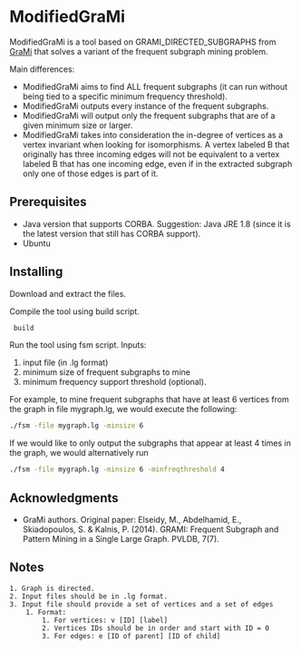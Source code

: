 # ModifiedGraMi

ModifiedGraMi is a tool based on GRAMI_DIRECTED_SUBGRAPHS from  [GraMi](https://github.com/ehab-abdelhamid/GraMi/) that solves a variant of the frequent subgraph mining problem.

Main differences:
- ModifiedGraMi aims to find ALL frequent subgraphs (it can run without being tied to a specific minimum frequency threshold).
- ModifiedGraMi outputs every instance of the frequent subgraphs.
- ModifiedGraMi will output only the frequent subgraphs that are of a given minimum size or larger. 
- ModifiedGraMi takes into consideration the in-degree of vertices as a vertex invariant when looking for isomorphisms. A vertex labeled B that originally has three incoming edges will not be equivalent to a vertex labeled B that has one incoming edge, even if in the extracted subgraph only one of those edges is part of it.

## Prerequisites
- Java version that supports CORBA.  Suggestion: Java JRE 1.8 (since it is the latest version that still has CORBA support).
- Ubuntu

## Installing
Download and extract the files.

Compile the tool using build script.

```bash
 build
```
Run the tool using fsm script.
Inputs:
1. input file (in .lg format)
2. minimum size of frequent subgraphs to mine
3. minimum frequency support threshold (optional).

For example, to mine frequent subgraphs that have at least 6 vertices from the graph in file mygraph.lg, we would execute the following:
 ```bash
./fsm -file mygraph.lg -minsize 6
```
If we would like to only output the subgraphs that appear at least 4 times in the graph, we would alternatively run
 ```bash
./fsm -file mygraph.lg -minsize 6 -minfreqthreshold 4
```

## Acknowledgments
- GraMi authors. Original paper: Elseidy, M., Abdelhamid, E., Skiadopoulos, S. & Kalnis, P. (2014). GRAMI: Frequent Subgraph and Pattern Mining in a Single Large Graph. PVLDB, 7(7).


## Notes
    1. Graph is directed. 
    2. Input files should be in .lg format.
    3. Input file should provide a set of vertices and a set of edges
        1. Format:
            1. For vertices: v [ID] [label]
            2. Vertices IDs should be in order and start with ID = 0
            3. For edges: e [ID of parent] [ID of child]
